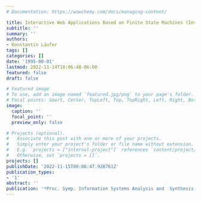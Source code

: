 ```yaml
---
# Documentation: https://wowchemy.com/docs/managing-content/

title: Interactive Web Applications Based on Finite State Machines (Invited Talk)
subtitle: ''
summary: ''
authors:
- Konstantin Läufer
tags: []
categories: []
date: '1995-08-01'
lastmod: 2022-11-14T18:06:48-06:00
featured: false
draft: false

# Featured image
# To use, add an image named `featured.jpg/png` to your page's folder.
# Focal points: Smart, Center, TopLeft, Top, TopRight, Left, Right, BottomLeft, Bottom, BottomRight.
image:
  caption: ''
  focal_point: ''
  preview_only: false

# Projects (optional).
#   Associate this post with one or more of your projects.
#   Simply enter your project's folder or file name without extension.
#   E.g. `projects = ["internal-project"]` references `content/project/deep-learning/index.md`.
#   Otherwise, set `projects = []`.
projects: []
publishDate: '2022-11-15T00:06:47.928761Z'
publication_types:
- '1'
abstract: ''
publication: '*Proc. Symp. Information Systems Analysis and  Synthesis (ISAS)*'
---
```

